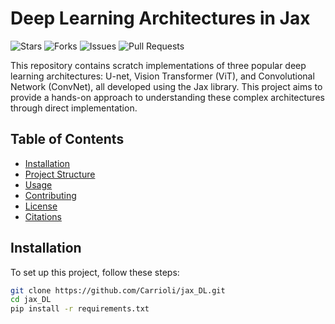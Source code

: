 # Deep Learning Architectures in Jax

![Stars](https://img.shields.io/github/stars/Carrioli/jax_DL?style=social)
![Forks](https://img.shields.io/github/forks/Carrioli/jax_DL?style=social)
![Issues](https://img.shields.io/github/issues/Carrioli/jax_DL)
![Pull Requests](https://img.shields.io/github/issues-pr/Carrioli/jax_DL)

This repository contains scratch implementations of three popular deep learning architectures: U-net, Vision Transformer (ViT), and Convolutional Network (ConvNet), all developed using the Jax library. This project aims to provide a hands-on approach to understanding these complex architectures through direct implementation.

## Table of Contents

- [Installation](#installation)
- [Project Structure](#project-structure)
- [Usage](#usage)
- [Contributing](#contributing)
- [License](#license)
- [Citations](#citations)

## Installation

To set up this project, follow these steps:

```bash
git clone https://github.com/Carrioli/jax_DL.git
cd jax_DL
pip install -r requirements.txt
